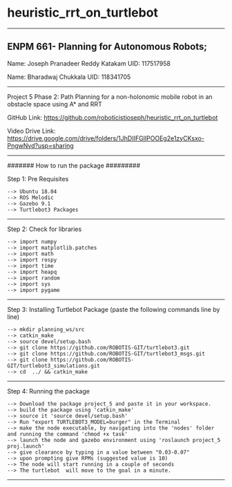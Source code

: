 # heuristic_rrt_on_turtlebot

-----------------------------------------------------------------------------------------------------------------
ENPM 661- Planning for Autonomous Robots;
-----------------------------------------------------------------------------------------------------------------

Name: Joseph Pranadeer Reddy Katakam
UID: 117517958

Name: Bharadwaj Chukkala
UID: 118341705

----------------------------------------------------------------------------------------------------------------

Project 5 Phase 2: Path Planning for a non-holonomic mobile robot in an obstacle space using A* and RRT

GitHub Link: https://github.com/roboticistjoseph/heuristic_rrt_on_turtlebot

Video Drive Link: https://drive.google.com/drive/folders/1JhDIIFGlIPOOEg2e1zyCKsxo-PngwNvd?usp=sharing

-----------------------------------------------------------------------------------------------------------------

####### How to run the package #########

Step 1: Pre Requisites

	--> Ubuntu 18.04
	--> ROS Melodic
	--> Gazebo 9.1
	--> Turtlebot3 Packages

------------------------------------------------------------------------------------------
Step 2: Check for libraries

	--> import numpy
	--> import matplotlib.patches
	--> import math
	--> import rospy
	--> import time
	--> import heapq
	--> import random
	--> import sys
	--> import pygame

------------------------------------------------------------------------------------------
Step 3: Installing Turtlebot Package (paste the following commands line by line)
	
	--> mkdir planning_ws/src
	--> catkin_make
	--> source devel/setup.bash
	--> git clone https://github.com/ROBOTIS-GIT/turtlebot3.git
	--> git clone https://github.com/ROBOTIS-GIT/turtlebot3_msgs.git
	--> git clone https://github.com/ROBOTIS-GIT/turtlebot3_simulations.git
	--> cd  ../ && catkin_make

-------------------------------------------------------------------------------------------
Step 4: Running the package
	
	--> Download the package project_5 and paste it in your workspace.
	--> build the package using 'catkin_make'
	--> source it 'source devel/setup.bash'
	--> Run "export TURTLEBOT3_MODEL=burger" in the Terminal
	--> make the node executable, by navigating into the 'nodes' folder and running the command 'chmod +x task'
	--> launch the node and gazebo environment using 'roslaunch project_5 proj.launch'
	--> give clearance by typing in a value between "0.03-0.07"
	--> upon prompting give RPMs (suggested value is 10)
	--> The node will start running in a couple of seconds
	--> The turtlebot  will move to the goal in a minute.
-----------------------------------------------------------

